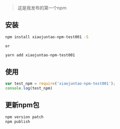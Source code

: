 > 这是我发布的第一个npm

## 安装

```bash
npm install xiaojuntao-npm-test001 -S

or

yarn add xiaojuntao-npm-test001
```

## 使用

```js
var test_npm = require('xiaojuntao-npm-test001');
console.log(test_npm)
```

## 更新npm包

```bash
npm version patch
npm publish
```